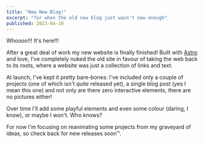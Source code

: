 ```yaml
---
title: "New New Blog!"
excerpt: "for when the old new blog just wasn't new enough"
published: 2023-04-10
---
```


Whoooo!!! It's here!!!

After a great deal of work my new website is finally finished! Built with [Astro](https://astro.build) and love, I've completely nuked the old site in favour of taking the web back to its roots, where a website was just a collection of links and text.

At launch, I've kept it pretty bare-bones: I've included only a couple of projects (one of which isn't *quite* released yet), a single blog post (yes I mean this one) and not only are there zero interactive elements, there are no pictures either!

Over time I'll add some playful elements and even some colour (daring, I know), or maybe I won't. Who knows?

For now I'm focusing on reanimating some projects from my graveyard of ideas, so check back for new releases soon&trade;.
